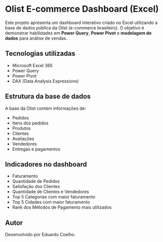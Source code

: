 # Olist E-commerce Dashboard (Excel)

Este projeto apresenta um dashboard interativo criado no Excel utilizando a base de dados pública da Olist (e-commerce brasileiro). O objetivo é demonstrar habilidades em **Power Query**, **Power Pivot** e **modelagem de dados** para análise de vendas.

## Tecnologias utilizadas
- Microsoft Excel 365
- Power Query
- Power Pivot
- DAX (Data Analysis Expressions)

## Estrutura da base de dados
A base da Olist contém informações de:
- Pedidos
- Itens dos pedidos
- Produtos
- Clientes
- Avaliações
- Vendedores
- Entregas e pagamentos

## Indicadores no dashboard
- Faturamento
- Quantidade de Pedidos
- Satisfação dos Clientes
- Quantidade de Clientes e Vendedores
- Top 5 Categorias com maior faturamento
- Top 5 Cidades com maior faturamento
- Rank dos Métodos de Pagamento mais utilizados
  
## Autor

Desenvolvido por Eduardo Coelho.
